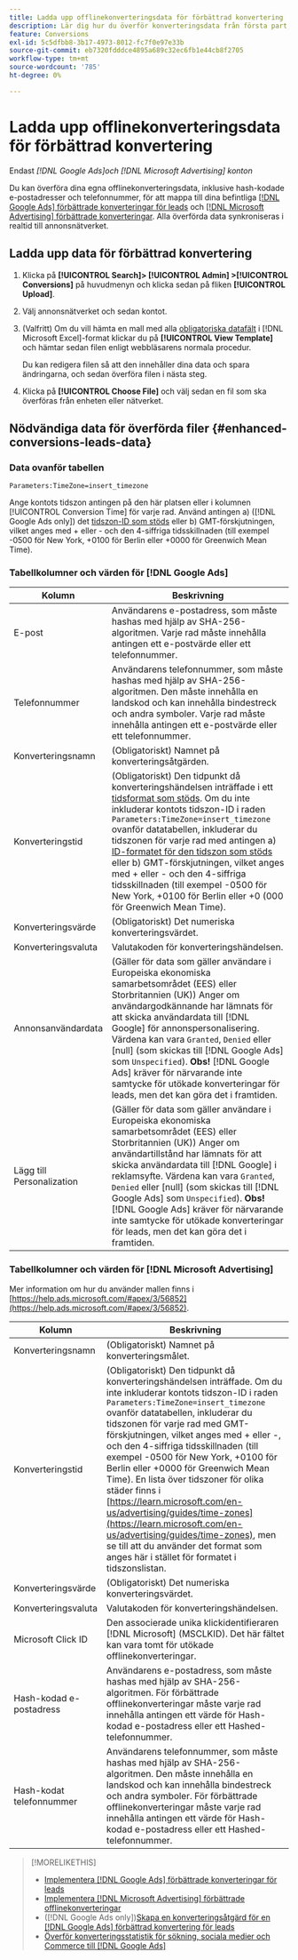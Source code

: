 ```yaml
---
title: Ladda upp offlinekonverteringsdata för förbättrad konvertering
description: Lär dig hur du överför konverteringsdata från första part, offline för att mappa till  [!DNL Google Ads] förbättrade konverteringar för leads och [!DNL Microsoft Advertising] förbättrade konverteringar.
feature: Conversions
exl-id: 5c5dfbb8-3b17-4973-8012-fc7f0e97e33b
source-git-commit: eb7320fdddce4895a689c32ec6fb1e44cb8f2705
workflow-type: tm+mt
source-wordcount: '785'
ht-degree: 0%

---
```


# Ladda upp offlinekonverteringsdata för förbättrad konvertering

Endast *[!DNL Google Ads]och [!DNL Microsoft Advertising] konton*

Du kan överföra dina egna offlinekonverteringsdata, inklusive hash-kodade e-postadresser och telefonnummer, för att mappa till dina befintliga [[!DNL Google Ads] förbättrade konverteringar för leads](/help/search-social-commerce/admin/conversion-metrics/conversion-action-google.md) och [[!DNL Microsoft Advertising] förbättrade konverteringar](https://help.ads.microsoft.com/#apex/ads/en/60178). Alla överförda data synkroniseras i realtid till annonsnätverket.

## Ladda upp data för förbättrad konvertering

1. Klicka på **[!UICONTROL Search]> [!UICONTROL Admin] >[!UICONTROL Conversions]** på huvudmenyn och klicka sedan på fliken **[!UICONTROL Upload]**.

1. Välj annonsnätverket och sedan kontot.

1. (Valfritt) Om du vill hämta en mall med alla [obligatoriska datafält](#enhanced-conversions-leads-data) i [!DNL Microsoft Excel]-format klickar du på **[!UICONTROL View Template]** och hämtar sedan filen enligt webbläsarens normala procedur.

   Du kan redigera filen så att den innehåller dina data och spara ändringarna, och sedan överföra filen i nästa steg.

1. Klicka på **[!UICONTROL Choose File]** och välj sedan en fil som ska överföras från enheten eller nätverket.

## Nödvändiga data för överförda filer {#enhanced-conversions-leads-data}

### Data ovanför tabellen

`Parameters:TimeZone=insert_timezone`

Ange kontots tidszon antingen på den här platsen eller i kolumnen [!UICONTROL Conversion Time] för varje rad. Använd antingen a\) ([!DNL Google Ads only]) det [tidszon-ID som stöds](https://developers.google.com/google-ads/api/data/codes-formats#timezone_ids) eller b\) GMT-förskjutningen, vilket anges med + eller - och den 4-siffriga tidsskillnaden (till exempel -0500 för New York, +0100 för Berlin eller +0000 för Greenwich Mean Time).

### Tabellkolumner och värden för [!DNL Google Ads]

| Kolumn | Beskrivning |
| ------ | ----------- |
| E-post | Användarens e-postadress, som måste hashas med hjälp av SHA-256-algoritmen. Varje rad måste innehålla antingen ett e-postvärde eller ett telefonnummer. |
| Telefonnummer | Användarens telefonnummer, som måste hashas med hjälp av SHA-256-algoritmen. Den måste innehålla en landskod och kan innehålla bindestreck och andra symboler. Varje rad måste innehålla antingen ett e-postvärde eller ett telefonnummer. |
| Konverteringsnamn | (Obligatoriskt) Namnet på konverteringsåtgärden. |
| Konverteringstid | (Obligatoriskt) Den tidpunkt då konverteringshändelsen inträffade i ett [tidsformat som stöds](https://support.google.com/google-ads/answer/7014069#prepare_data). Om du inte inkluderar kontots tidszon-ID i raden `Parameters:TimeZone=insert_timezone` ovanför datatabellen, inkluderar du tidszonen för varje rad med antingen a\) [ID-formatet för den tidszon som stöds](https://developers.google.com/google-ads/api/data/codes-formats#timezone_ids) eller b\) GMT-förskjutningen, vilket anges med + eller - och den 4-siffriga tidsskillnaden (till exempel -0500 för New York, +0100 för Berlin eller +0 (000 för Greenwich Mean Time). |
| Konverteringsvärde | (Obligatoriskt) Det numeriska konverteringsvärdet. |
| Konverteringsvaluta | Valutakoden för konverteringshändelsen. |
| Annonsanvändardata | (Gäller för data som gäller användare i Europeiska ekonomiska samarbetsområdet (EES) eller Storbritannien (UK)) Anger om användargodkännande har lämnats för att skicka användardata till [!DNL Google] för annonspersonalisering. Värdena kan vara `Granted`, `Denied` eller \[null\] (som skickas till [!DNL Google Ads] som `Unspecified`). **Obs!** [!DNL Google Ads] kräver för närvarande inte samtycke för utökade konverteringar för leads, men det kan göra det i framtiden. |
| Lägg till Personalization | (Gäller för data som gäller användare i Europeiska ekonomiska samarbetsområdet (EES) eller Storbritannien (UK)) Anger om användartillstånd har lämnats för att skicka användardata till [!DNL Google] i reklamsyfte. Värdena kan vara `Granted`, `Denied` eller \[null\] (som skickas till [!DNL Google Ads] som `Unspecified`). **Obs!** [!DNL Google Ads] kräver för närvarande inte samtycke för utökade konverteringar för leads, men det kan göra det i framtiden. |

### Tabellkolumner och värden för [!DNL Microsoft Advertising]

Mer information om hur du använder mallen finns i [https://help.ads.microsoft.com/#apex/3/56852](https://help.ads.microsoft.com/#apex/3/56852).

| Kolumn | Beskrivning |
| ------ | ----------- |
| Konverteringsnamn | (Obligatoriskt) Namnet på konverteringsmålet. |
| Konverteringstid | (Obligatoriskt) Den tidpunkt då konverteringshändelsen inträffade. Om du inte inkluderar kontots tidszon-ID i raden `Parameters:TimeZone=insert_timezone` ovanför datatabellen, inkluderar du tidszonen för varje rad med GMT-förskjutningen, vilket anges med + eller -, och den 4-siffriga tidsskillnaden (till exempel -0500 för New York, +0100 för Berlin eller +0000 för Greenwich Mean Time). En lista över tidszoner för olika städer finns i [https://learn.microsoft.com/en-us/advertising/guides/time-zones](https://learn.microsoft.com/en-us/advertising/guides/time-zones), men se till att du använder det format som anges här i stället för formatet i tidszonslistan. |
| Konverteringsvärde | (Obligatoriskt) Det numeriska konverteringsvärdet. |
| Konverteringsvaluta | Valutakoden för konverteringshändelsen. |
| Microsoft Click ID | Den associerade unika klickidentifieraren [!DNL Microsoft] (MSCLKID). Det här fältet kan vara tomt för utökade offlinekonverteringar. |
| Hash-kodad e-postadress | Användarens e-postadress, som måste hashas med hjälp av SHA-256-algoritmen. För förbättrade offlinekonverteringar måste varje rad innehålla antingen ett värde för Hash-kodad e-postadress eller ett Hashed-telefonnummer. |
| Hash-kodat telefonnummer | Användarens telefonnummer, som måste hashas med hjälp av SHA-256-algoritmen. Den måste innehålla en landskod och kan innehålla bindestreck och andra symboler. För förbättrade offlinekonverteringar måste varje rad innehålla antingen ett värde för Hash-kodad e-postadress eller ett Hashed-telefonnummer. |

>[!MORELIKETHIS]
>
>* [Implementera [!DNL Google Ads] förbättrade konverteringar för leads](/help/search-social-commerce/campaign-management/special-workflows/google-enhanced-conversions-leads.md)
>* [Implementera [!DNL Microsoft Advertising] förbättrade offlinekonverteringar](/help/search-social-commerce/campaign-management/special-workflows/microsoft-enhanced-conversions.md)
>* ([!DNL Google Ads only])[Skapa en konverteringsåtgärd för en [!DNL Google Ads] förbättrad konvertering för leads](/help/search-social-commerce/admin/conversion-metrics/conversion-action-google.md)
>* [Överför konverteringsstatistik för sökning, sociala medier och Commerce till  [!DNL Google Ads]](/help/search-social-commerce/tools/conversion-metrics-upload-to-google.md)

